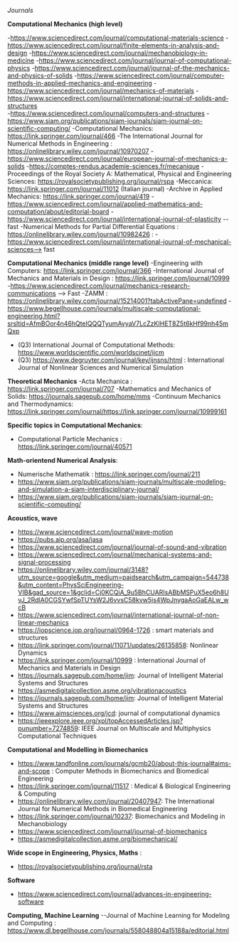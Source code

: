 *Journals*

**Computational Mechanics (high level)**

-https://www.sciencedirect.com/journal/computational-materials-science
-https://www.sciencedirect.com/journal/finite-elements-in-analysis-and-design
-https://www.sciencedirect.com/journal/mechanobiology-in-medicine
-https://www.sciencedirect.com/journal/journal-of-computational-physics
-https://www.sciencedirect.com/journal/journal-of-the-mechanics-and-physics-of-solids
-https://www.sciencedirect.com/journal/computer-methods-in-applied-mechanics-and-engineering
-https://www.sciencedirect.com/journal/mechanics-of-materials
-https://www.sciencedirect.com/journal/international-journal-of-solids-and-structures	
-https://www.sciencedirect.com/journal/computers-and-structures
-https://www.siam.org/publications/siam-journals/siam-journal-on-scientific-computing/
-Computational Mechanics: https://link.springer.com/journal/466
-The International Journal for Numerical Methods in Engineering : https://onlinelibrary.wiley.com/journal/10970207
-https://www.sciencedirect.com/journal/european-journal-of-mechanics-a-solids
-https://comptes-rendus.academie-sciences.fr/mecanique
-Proceedings of the Royal Society A: Mathematical, Physical and Engineering Sciences: https://royalsocietypublishing.org/journal/rspa
-Meccanica: https://link.springer.com/journal/11012 (Italian journal)
-Archive in Applied Mechanics: https://link.springer.com/journal/419
-https://www.sciencedirect.com/journal/applied-mathematics-and-computation/about/editorial-board
-https://www.sciencedirect.com/journal/international-journal-of-plasticity -- fast
-Numerical Methods for Partial Differential Equations : https://onlinelibrary.wiley.com/journal/10982426 : 
-https://www.sciencedirect.com/journal/international-journal-of-mechanical-sciences--> fast

**Computational Mechanics (middle range level)**
-Engineering with Computers: https://link.springer.com/journal/366
-International Journal of Mechanics and Materials in Design : https://link.springer.com/journal/10999
-https://www.sciencedirect.com/journal/mechanics-research-communications --> Fast
-ZAMM : https://onlinelibrary.wiley.com/journal/15214001?tabActivePane=undefined
-https://www.begellhouse.com/journals/multiscale-computational-engineering.html?srsltid=AfmBOor4n46hQteIQQQTyumAyyaV7LcZzKIHET8Z5t6kHf99nh45mQxp
- (Q3) International Journal of Computational Methods: https://www.worldscientific.com/worldscinet/ijcm
- (Q3) https://www.degruyter.com/journal/key/ijnsns/html : International Journal of Nonlinear Sciences and Numerical Simulation

**Theoretical Mechanics**
-Acta Mechanica : https://link.springer.com/journal/707
-Mathematics and Mechanics of Solids: https://journals.sagepub.com/home/mms
-Continuum Mechanics and Thermodynamics: https://link.springer.com/journal/https://link.springer.com/journal/10999161


**Specific topics in Computational Mechanics**:
- Computational Particle Mechanics : https://link.springer.com/journal/40571


**Math-orientend Numerical Analysis**:
- Numerische Mathematik : https://link.springer.com/journal/211
- https://www.siam.org/publications/siam-journals/multiscale-modeling-and-simulation-a-siam-interdisciplinary-journal/
- https://www.siam.org/publications/siam-journals/siam-journal-on-scientific-computing/


**Acoustics, wave**
- https://www.sciencedirect.com/journal/wave-motion
- https://pubs.aip.org/asa/jasa
- https://www.sciencedirect.com/journal/journal-of-sound-and-vibration
- https://www.sciencedirect.com/journal/mechanical-systems-and-signal-processing
- https://onlinelibrary.wiley.com/journal/3148?utm_source=google&utm_medium=paidsearch&utm_campaign=544738&utm_content=PhysSciEngineering-VIB&gad_source=1&gclid=Cj0KCQiA_9u5BhCUARIsABbMSPuX5eo6h8UvJ_2RdlA0CGSYwfSpTUYsW2J6vvsC58kvw5js4WpJnygaAoGaEALw_wcB
- https://www.sciencedirect.com/journal/international-journal-of-non-linear-mechanics
- https://iopscience.iop.org/journal/0964-1726 : smart materials and structures
- https://link.springer.com/journal/11071/updates/26135858: Nonlinear Dynamics
- https://link.springer.com/journal/10999 : International Journal of Mechanics and Materials in Design
- https://journals.sagepub.com/home/jim: Journal of Intelligent Material Systems and Structures
- https://asmedigitalcollection.asme.org/vibrationacoustics
- https://journals.sagepub.com/home/jim: Journal of Intelligent Material Systems and Structures
- https://www.aimsciences.org/jcd: journal of computational dynamics
- https://ieeexplore.ieee.org/xpl/topAccessedArticles.jsp?punumber=7274859: IEEE Journal on Multiscale and Multiphysics Computational Techniques


**Computational and Modelling in Biomechanics**
- https://www.tandfonline.com/journals/gcmb20/about-this-journal#aims-and-scope :  Computer Methods in Biomechanics and Biomedical Engineering
- https://link.springer.com/journal/11517 : Medical & Biological Engineering & Computing
- https://onlinelibrary.wiley.com/journal/20407947: The International Journal for Numerical Methods in Biomedical Engineering 
- https://link.springer.com/journal/10237: Biomechanics and Modeling in Mechanobiology
- https://www.sciencedirect.com/journal/journal-of-biomechanics
- https://asmedigitalcollection.asme.org/biomechanical/

**Wide scope in Engineering, Physics, Maths** :
- https://royalsocietypublishing.org/journal/rsta

**Software**
- https://www.sciencedirect.com/journal/advances-in-engineering-software

**Computing, Machine Learning**
--Journal of Machine Learning for Modeling and Computing : https://www.dl.begellhouse.com/journals/558048804a15188a/editorial.html




